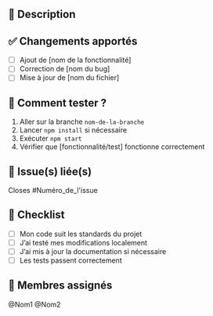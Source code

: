 ## 📌 Description

<!-- Explique brièvement les changements effectués et leur but -->

## ✅ Changements apportés
- [ ] Ajout de [nom de la fonctionnalité]
- [ ] Correction de [nom du bug]
- [ ] Mise à jour de [nom du fichier]

## 🚀 Comment tester ?
1. Aller sur la branche `nom-de-la-branche`
2. Lancer `npm install` si nécessaire
3. Exécuter `npm start`
4. Vérifier que [fonctionnalité/test] fonctionne correctement

## 🔗 Issue(s) liée(s)
Closes #Numéro_de_l'issue

## 📌 Checklist
- [ ] Mon code suit les standards du projet
- [ ] J’ai testé mes modifications localement
- [ ] J’ai mis à jour la documentation si nécessaire
- [ ] Les tests passent correctement

## 👥 Membres assignés
@Nom1 @Nom2

